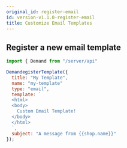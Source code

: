```yaml
---
original_id: register-email
id: version-v1.1.0-register-email
title: Customize Email Templates
---
```

    
## Register a new email template

```js
import { Demand from "/server/api"

DemandegisterTemplate({
  title: "My Template",
  name: "my-template"
  type: "email",
  template: `
  <html>
  <body>
    Custom Email Template!
  </body>
  </html>
  `,
  subject: "A message from {{shop.name}}"
});
```
